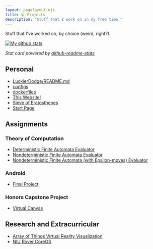 ```yaml
---
layout: pagelayout.njk
title: 💻 Projects
description: "Stuff that I work on in my free time."
---
```

Stuff that I've worked on, by choice (weird, right?).

[![My github stats](https://github-readme-stats.vercel.app/api?username=luckierdodge&count_private=true&show_icons=true&theme=dark)](https://github.com/anuraghazra/github-readme-stats)

_Stat card powered by [github-readme-stats](https://github.com/anuraghazra/github-readme-stats)_

## Personal

* [LuckierDodge/README.md](https://github.com/LuckierDodge/LuckierDodge)
* [configs](https://github.com/LuckierDodge/configs)
* [dockerfiles](https://github.com/LuckierDodge/dockerfiles)
* [This Website!](https://github.com/LuckierDodge/website)
* [Sieve of Eratosthenes](https://github.com/LuckierDodge/eratosthenes-sieve)
* [Start Page](https://github.com/LuckierDodge/Start-Page)

## Assignments

### Theory of Computation

* [Deterministic Finite Automata Evaluator](https://github.com/LuckierDodge/DFA_Evaluator)
* [Nondeterministic Finite Automata Evaluator](https://github.com/LuckierDodge/NFA_Evaluator)
* [Nondeterministic Finite Automata (with Epsilon-moves) Evaluator](https://github.com/LuckierDodge/NFAE_Evaluator)

### Android

* [Final Project](https://github.com/LuckierDodge/AndroidFinalProject)

### Honors Capstone Project

* [Virtual Canvas](https://github.com/ddiLab/VirtualCanvas)

## Research and Extracurricular

* [Array of Things Virtual Reality Visualization](https://github.com/LuckierDodge/AoT_VR_Visualization)
* [NIU Rover CoreOS](https://github.com/NIURoverTeam/RoverCoreOS)
